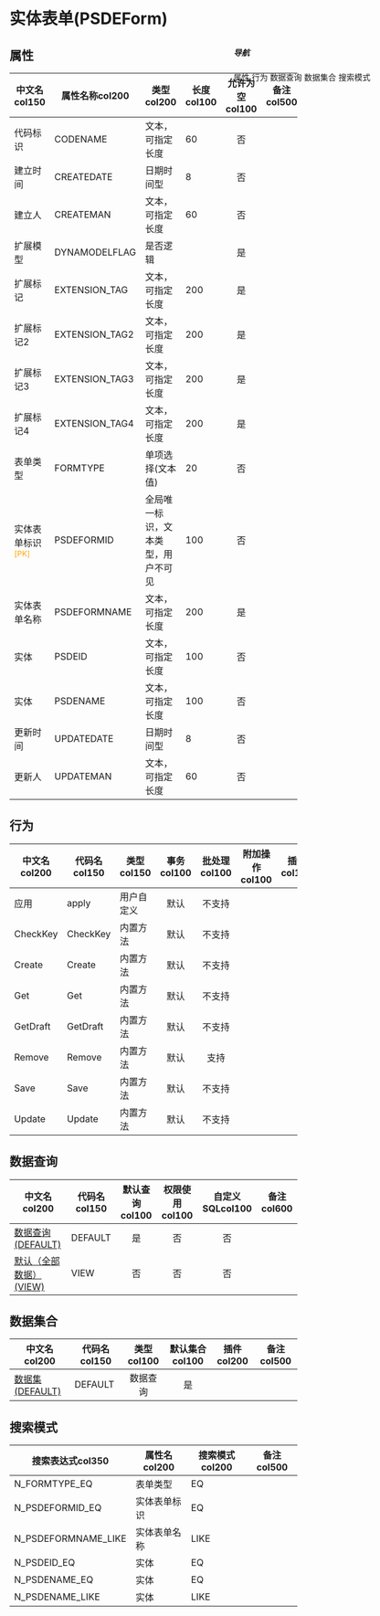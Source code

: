 # 实体表单(PSDEForm)  <!-- {docsify-ignore-all} -->


## 属性
|    中文名col150 | 属性名称col200           | 类型col200     | 长度col100    |允许为空col100    |  备注col500  |
| --------   |------------| -----  | -----  | :----: | -------- |
|代码标识|CODENAME|文本，可指定长度|60|否||
|建立时间|CREATEDATE|日期时间型|8|否||
|建立人|CREATEMAN|文本，可指定长度|60|否||
|扩展模型|DYNAMODELFLAG|是否逻辑||是||
|扩展标记|EXTENSION_TAG|文本，可指定长度|200|是||
|扩展标记2|EXTENSION_TAG2|文本，可指定长度|200|是||
|扩展标记3|EXTENSION_TAG3|文本，可指定长度|200|是||
|扩展标记4|EXTENSION_TAG4|文本，可指定长度|200|是||
|表单类型|FORMTYPE|单项选择(文本值)|20|否||
|实体表单标识<sup class="footnote-symbol"><font color=orange>[PK]</font></sup>|PSDEFORMID|全局唯一标识，文本类型，用户不可见|100|否||
|实体表单名称|PSDEFORMNAME|文本，可指定长度|200|是||
|实体|PSDEID|文本，可指定长度|100|否||
|实体|PSDENAME|文本，可指定长度|100|否||
|更新时间|UPDATEDATE|日期时间型|8|否||
|更新人|UPDATEMAN|文本，可指定长度|60|否||


## 行为
| 中文名col200    | 代码名col150    | 类型col150    | 事务col100   | 批处理col100   | 附加操作col100  | 插件col150    |  备注col300  |
| -------- |---------- |----------- |:----:|:----:|---------| ----- | ----- |
|应用|apply|用户自定义|默认|不支持||||
|CheckKey|CheckKey|内置方法|默认|不支持||||
|Create|Create|内置方法|默认|不支持||||
|Get|Get|内置方法|默认|不支持||||
|GetDraft|GetDraft|内置方法|默认|不支持||||
|Remove|Remove|内置方法|默认|支持||||
|Save|Save|内置方法|默认|不支持||||
|Update|Update|内置方法|默认|不支持||||

## 数据查询
| 中文名col200    | 代码名col150    | 默认查询col100 | 权限使用col100 | 自定义SQLcol100 |  备注col600|
| --------  | --------   | :----:  |:----:  | :----:  |----- |
|[数据查询(DEFAULT)](module/extension/PSDEForm/query/Default)|DEFAULT|是|否 |否 ||
|[默认（全部数据）(VIEW)](module/extension/PSDEForm/query/View)|VIEW|否|否 |否 ||

## 数据集合
| 中文名col200  | 代码名col150  | 类型col100 | 默认集合col100 |   插件col200|   备注col500|
| --------  | --------   | :----:   | :----:   | ----- |----- |
|[数据集(DEFAULT)](module/extension/PSDEForm/dataset/Default)|DEFAULT|数据查询|是|||

## 搜索模式
|   搜索表达式col350   |    属性名col200    |    搜索模式col200        |备注col500  |
| -------- |------------|------------|------|
|N_FORMTYPE_EQ|表单类型|EQ||
|N_PSDEFORMID_EQ|实体表单标识|EQ||
|N_PSDEFORMNAME_LIKE|实体表单名称|LIKE||
|N_PSDEID_EQ|实体|EQ||
|N_PSDENAME_EQ|实体|EQ||
|N_PSDENAME_LIKE|实体|LIKE||

<div style="display: block; overflow: hidden; position: fixed; top: 140px; right: 100px;">

##### 导航
<el-anchor >
<el-anchor-link :href="`#/module/extension/PSDEForm?id=属性`">
  属性
</el-anchor-link>
<el-anchor-link :href="`#/module/extension/PSDEForm?id=行为`">
  行为
</el-anchor-link>
<el-anchor-link :href="`#/module/extension/PSDEForm?id=数据查询`">
  数据查询
</el-anchor-link>
<el-anchor-link :href="`#/module/extension/PSDEForm?id=数据集合`">
  数据集合
</el-anchor-link>
<el-anchor-link :href="`#/module/extension/PSDEForm?id=搜索模式`">
  搜索模式
</el-anchor-link>
</el-anchor>
</div>

<script>
 const { createApp } = Vue
  createApp({
    data() {
      return {



      }
    },
    methods: {
    }
  }).use(ElementPlus).mount('#app')
</script>